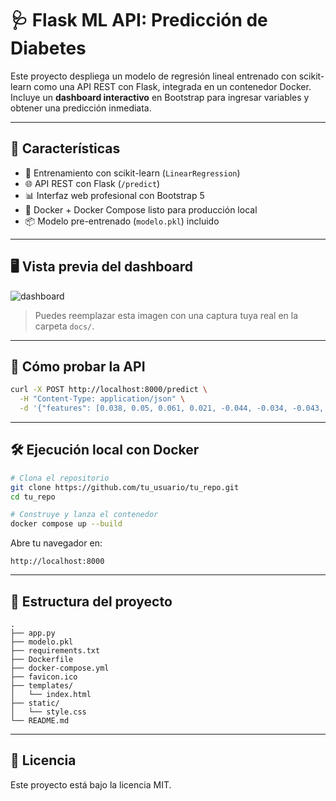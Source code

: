 # 🩺 Flask ML API: Predicción de Diabetes

Este proyecto despliega un modelo de regresión lineal entrenado con scikit-learn como una API REST con Flask, integrada en un contenedor Docker.  
Incluye un **dashboard interactivo** en Bootstrap para ingresar variables y obtener una predicción inmediata.

---

## 🚀 Características

- 🔁 Entrenamiento con scikit-learn (`LinearRegression`)
- 🌐 API REST con Flask (`/predict`)
- 📊 Interfaz web profesional con Bootstrap 5
- 🐳 Docker + Docker Compose listo para producción local
- 📦 Modelo pre-entrenado (`modelo.pkl`) incluido

---

## 🖥️ Vista previa del dashboard

![dashboard](docs/dashboard.png)

> Puedes reemplazar esta imagen con una captura tuya real en la carpeta `docs/`.

---

## 🧪 Cómo probar la API

```bash
curl -X POST http://localhost:8000/predict \
  -H "Content-Type: application/json" \
  -d '{"features": [0.038, 0.05, 0.061, 0.021, -0.044, -0.034, -0.043, -0.002, 0.019, -0.017]}'
```

---

## 🛠️ Ejecución local con Docker

```bash
# Clona el repositorio
git clone https://github.com/tu_usuario/tu_repo.git
cd tu_repo

# Construye y lanza el contenedor
docker compose up --build
```

Abre tu navegador en:

```
http://localhost:8000
```

---

## 📁 Estructura del proyecto

```
.
├── app.py
├── modelo.pkl
├── requirements.txt
├── Dockerfile
├── docker-compose.yml
├── favicon.ico
├── templates/
│   └── index.html
├── static/
│   └── style.css
└── README.md
```

---

## 📜 Licencia

Este proyecto está bajo la licencia MIT.
